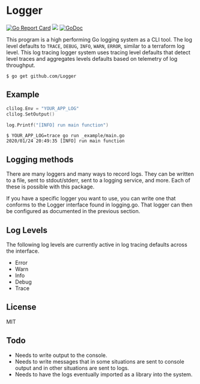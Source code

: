 Logger
==========
[![Go Report Card](https://goreportcard.com/badge/github.com/DanielPickens/Logger)](https://goreportcard.com/report/github.com/DanielPickens/Logger)
[![](https://github.com/DanielPickens/semver/workflows/Tests/badge.svg)](https://github.com/DanielPickens/Logger/actions)
[![GoDoc](https://img.shields.io/static/v1?label=godoc&message=reference&color=blue)](https://pkg.go.dev/github.com/DanielPickens/Logger)


This program is a high performing Go logging system as a CLI tool.
The log level defaults to `TRACE`, `DEBUG`, `INFO`, `WARN`, `ERROR`, similar to a terraform log level.
This log tracing logger system uses tracing level defaults that detect level traces and aggregates levels defaults based on telemetry of log throughput.

```console
$ go get github.com/Logger
```

## Example

```go
clilog.Env = "YOUR_APP_LOG"
clilog.SetOutput()

log.Printf("[INFO] run main function")
```

```console
$ YOUR_APP_LOG=trace go run _example/main.go
2020/01/24 20:49:35 [INFO] run main function
```


## Logging methods
There are many loggers and many ways to record logs. They can be written to a file, sent to stdout/stderr, sent to a logging service, and more. Each of these is possible with this package.

If you have a specific logger you want to use, you can write one that conforms to the Logger interface found in logging.go. That logger can then be configured as documented in the previous section.


## Log Levels
The following log levels are currently active in log tracing defaults across the interface.

- Error
- Warn
- Info
- Debug
- Trace

## License
MIT


## Todo

 - Needs to write output to the console.
 - Needs to write messages that in some situations are sent to console output and in other situations are sent to logs. 
 - Needs to have the logs eventually imported as a library into the system.
